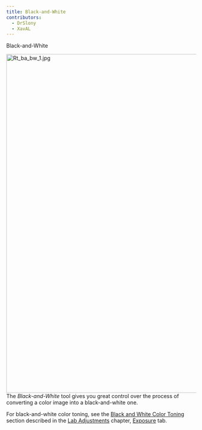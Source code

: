 ```yaml
---
title: Black-and-White
contributors:
  - DrSlony
  - XavAL
---
```


<div class="pagetitle">

Black-and-White

</div>

<img src="/images/Rt_ba_bw_1.jpg" title="Rt_ba_bw_1.jpg" width="900"
alt="Rt_ba_bw_1.jpg" /> The *Black-and-White* tool gives you great
control over the process of converting a color image into a
black-and-white one.

For black-and-white color toning, see the [Black and White Color
Toning](Lab_Adjustments#Black-and-White_Color_Toning.md) section
described in the [Lab Adjustments](Lab_Adjustments.md) chapter,
[Exposure](Exposure.md) tab.

  

